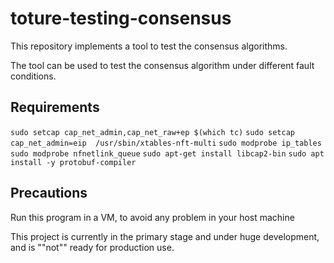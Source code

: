 # toture-testing-consensus

This repository implements a tool to test the consensus algorithms.

The tool can be used to test the consensus algorithm under different fault conditions.

## Requirements

```sudo setcap cap_net_admin,cap_net_raw+ep $(which tc)```
```sudo setcap cap_net_admin=eip  /usr/sbin/xtables-nft-multi```
```sudo modprobe ip_tables```
```sudo modprobe nfnetlink_queue```
```sudo apt-get install libcap2-bin```
```sudo apt install -y protobuf-compiler```


## Precautions

Run this program in a VM, to avoid any problem in your host machine

This project is currently in the primary stage and under huge development, and is ""not"" ready for production use.
